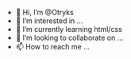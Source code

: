 - 👋 Hi, I’m @Otryks
- 👀 I’m interested in ...
- 🌱 I’m currently learning html/css
- 💞️ I’m looking to collaborate on ...
- 📫 How to reach me ...

<!---
Otryks/Otryks is a ✨ special ✨ repository because its `README.md` (this file) appears on your GitHub profile.
You can click the Preview link to take a look at your changes.
--->
